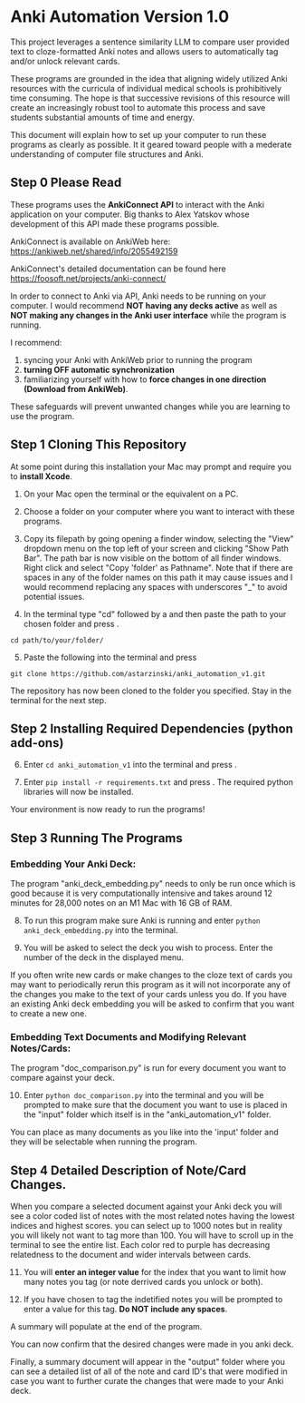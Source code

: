 # Anki Automation Version 1.0
This project leverages a sentence similarity LLM to compare user provided text to cloze-formatted Anki notes and allows users to automatically tag and/or unlock relevant cards.

These programs are grounded in the idea that aligning widely utilized Anki resources with the curricula of individual medical schools is prohibitively time consuming. The hope is that successive revisions of this resource will create an increasingly robust tool to automate this process and save students substantial amounts of time and energy.

This document will explain how to set up your computer to run these programs as clearly as possible. It it geared toward people with a mederate understanding of computer file structures and Anki.

## Step 0 Please Read

These programs uses the **AnkiConnect API** to interact with the Anki application on your computer. Big thanks to Alex Yatskov whose development of this API made these programs possible.

AnkiConnect is available on AnkiWeb here: https://ankiweb.net/shared/info/2055492159 

AnkiConnect's detailed documentation can be found here https://foosoft.net/projects/anki-connect/

In order to connect to Anki via API, Anki needs to be running on your computer. I would recommend **NOT having any decks active** as well as **NOT making any changes in the Anki user interface** while the program is running.

I recommend:
1) syncing your Anki with AnkiWeb prior to running the program
2) **turning OFF automatic synchronization**
3) familiarizing yourself with how to **force changes in one direction (Download from AnkiWeb)**.

These safeguards will prevent unwanted changes while you are learning to use the program.

## Step 1 Cloning This Repository

At some point during this installation your Mac may prompt and require you to **install Xcode**.

1) On your Mac open the terminal or the equivalent on a PC. 

2) Choose a folder on your computer where you want to interact with these programs.
  
3) Copy its filepath by going opening a finder window, selecting the "View" dropdown menu on the top left of your screen and clicking "Show Path Bar". The path bar is now visible on the bottom of all finder windows. Right click and select "Copy 'folder' as Pathname". Note that if there are spaces in any of the folder names on this path it may cause issues and I would recommend replacing any spaces with underscores "_" to avoid potential issues.

4) In the terminal type "cd" followed by a <space> and then paste the path to your chosen folder and press <return>.

`cd path/to/your/folder/`

5) Paste the following into the terminal and press <return>

`git clone https://github.com/astarzinski/anki_automation_v1.git`

The repository has now been cloned to the folder you specified. Stay in the terminal for the next step.

## Step 2 Installing Required Dependencies (python add-ons)

6) Enter `cd anki_automation_v1` into the terminal and press <return>.

7) Enter `pip install -r requirements.txt` and press <return>. The required python libraries will now be installed.

Your environment is now ready to run the programs!

## Step 3 Running The Programs

### Embedding Your Anki Deck:

The program "anki_deck_embedding.py" needs to only be run once which is good because it is very computationally intensive and takes around 12 minutes for 28,000 notes on an M1 Mac with 16 GB of RAM.

8) To run this program make sure Anki is running and enter `python anki_deck_embedding.py` into the terminal.

9) You will be asked to select the deck you wish to process. Enter the number of the deck in the displayed menu.

If you often write new cards or make changes to the cloze text of cards you may want to periodically rerun this program as it will not incorporate any of the changes you make to the text of your cards unless you do. If you have an existing Anki deck embedding you will be asked to confirm that you want to create a new one.

### Embedding Text Documents and Modifying Relevant Notes/Cards:

The program "doc_comparison.py" is run for every document you want to compare against your deck.

10) Enter `python doc_comparison.py` into the terminal and you will be prompted to make sure that the document you want to use is placed in the "input" folder which itself is in the "anki_automation_v1" folder.

You can place as many documents as you like into the 'input' folder and they will be selectable when running the program.

## Step 4 Detailed Description of Note/Card Changes.

When you compare a selected document against your Anki deck you will see a color coded list of notes with the most related notes having the lowest indices and highest scores. you can select up to 1000 notes but in reality you will likely not want to tag more than 100. You will have to scroll up in the terminal to see the entire list. Each color red to purple has decreasing relatedness to the document and wider intervals between cards.

11) You will **enter an integer value** for the index that you want to limit how many notes you tag (or note derrived cards you unlock or both).

12) If you have chosen to tag the indetified notes you will be prompted to enter a value for this tag. **Do NOT include any spaces**.

A summary will populate at the end of the program.

You can now confirm that the desired changes were made in you anki deck.

Finally, a summary document will appear in the "output" folder where you can see a detailed list of all of the note and card ID's that were modified in case you want to further curate the changes that were made to your Anki deck.
